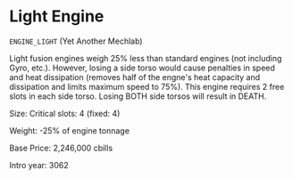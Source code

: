 # Light Engine

`ENGINE_LIGHT` (Yet Another Mechlab)

Light fusion engines weigh 25% less than standard engines (not including Gyro, etc.). However, losing a side torso would cause penalties in speed and heat dissipation (removes half of the engne's heat capacity and dissipation and limits maximum speed to 75%). This engine requires 2 free slots in each side torso. Losing BOTH side torsos will result in DEATH.

Size: Critical slots: 4 (fixed: 4)

Weight: -25% of engine tonnage

Base Price: 2,246,000 cbills

Intro year: 3062

